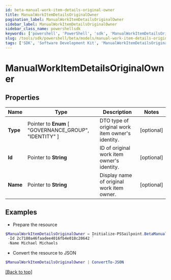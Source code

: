 ```yaml
---
id: beta-manual-work-item-details-original-owner
title: ManualWorkItemDetailsOriginalOwner
pagination_label: ManualWorkItemDetailsOriginalOwner
sidebar_label: ManualWorkItemDetailsOriginalOwner
sidebar_class_name: powershellsdk
keywords: ['powershell', 'PowerShell', 'sdk', 'ManualWorkItemDetailsOriginalOwner', 'BetaManualWorkItemDetailsOriginalOwner'] 
slug: /tools/sdk/powershell/beta/models/manual-work-item-details-original-owner
tags: ['SDK', 'Software Development Kit', 'ManualWorkItemDetailsOriginalOwner', 'BetaManualWorkItemDetailsOriginalOwner']
---
```



# ManualWorkItemDetailsOriginalOwner

## Properties

Name | Type | Description | Notes
------------ | ------------- | ------------- | -------------
**Type** |  Pointer to  **Enum** [  "GOVERNANCE_GROUP",    "IDENTITY" ] | DTO type of original work item owner's identity. | [optional] 
**Id** |  Pointer to **String** | ID of original work item owner's identity. | [optional] 
**Name** |  Pointer to **String** | Display name of original work item owner. | [optional] 

## Examples

- Prepare the resource
```powershell
$ManualWorkItemDetailsOriginalOwner = Initialize-PSSailpoint.BetaManualWorkItemDetailsOriginalOwner  -Type IDENTITY `
 -Id 2c7180a46faadee4016fb4e018c20642 `
 -Name Michael Michaels
```

- Convert the resource to JSON
```powershell
$ManualWorkItemDetailsOriginalOwner | ConvertTo-JSON
```


[[Back to top]](#) 

